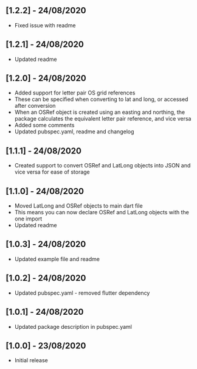 ## [1.2.2] - 24/08/2020

* Fixed issue with readme

## [1.2.1] - 24/08/2020

* Updated readme

## [1.2.0] - 24/08/2020

* Added support for letter pair OS grid references
* These can be specified when converting to lat and long, or accessed after conversion
* When an OSRef object is created using an easting and northing, the package calculates the equivalent letter pair reference, and vice versa
* Added some comments
* Updated pubspec.yaml, readme and changelog

## [1.1.1] - 24/08/2020

* Created support to convert OSRef and LatLong objects into JSON and vice versa for ease of storage

## [1.1.0] - 24/08/2020

* Moved LatLong and OSRef objects to main dart file
* This means you can now declare OSRef and LatLong objects with the one import
* Updated readme


## [1.0.3] - 24/08/2020

* Updated example file and readme

## [1.0.2] - 24/08/2020

* Updated pubspec.yaml - removed flutter dependency

## [1.0.1] - 24/08/2020

* Updated package description in pubspec.yaml

## [1.0.0] - 23/08/2020

* Initial release
